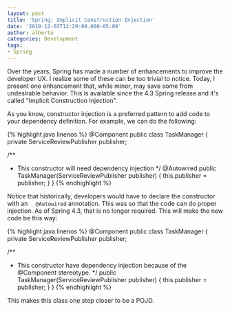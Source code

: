 ```yaml
---
layout: post
title: 'Spring: Implicit Construction Injection'
date: '2019-12-03T12:29:00.000-05:00'
author: alberto
categories: Development
tags:
- Spring
---
```

Over the years, Spring has made a number of enhancements to improve the developer UX. I realize some of these can be too trivial to notice. Today, I present one enhancement that, while minor, may save some from undesirable behavior. This is available since the 4.3 Spring release and it's called "Implicit Construction Injection".

As you know, constructor injection is a preferred pattern to add code to your dependency definition. For example, we can do the following:

{% highlight java linenos %}
@Component
public class TaskManager {
  private ServiceReviewPublisher publisher;

 /**
  * This constructor will need dependency injection
  */
  @Autowired
  public TaskManager(ServiceReviewPublisher publisher) {
    this.publisher = publisher;
  }
}
{% endhighlight %}

Notice that historically, developers would have to declare the constructor with an ```  @Autowired``` annotation. This was so that the code can do proper injection. As of Spring 4.3, that is no longer required. This will make the new code be this way:

{% highlight java linenos %}
@Component
public class TaskManager {
  private ServiceReviewPublisher publisher;

 /**
  * This constructor have dependency injection because of the @Component stereotype.
  */
  public TaskManager(ServiceReviewPublisher publisher) {
    this.publisher = publisher;
  }
}
{% endhighlight %}

This makes this class one step closer to be a POJO.